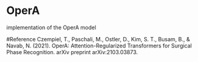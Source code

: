 # OperA
implementation of the OperA model

#Reference
Czempiel, T., Paschali, M., Ostler, D., Kim, S. T., Busam, B., & Navab, N. (2021). OperA: Attention-Regularized Transformers for Surgical Phase Recognition. arXiv preprint arXiv:2103.03873.
